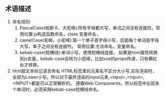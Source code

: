 ## 术语描述
1. 命名规则:
    1. PascalCase(帕斯卡，大驼峰):所有字母都大写，单词之间没有连接符。常用位置:js构造函数命名，class 变量命名，
    2. camelCase(驼峰，小驼峰):第一个单子首字母小写，后面每个单词首字母大写，单子之间没有连接符。 常用位置:方法命名，变量命名。
    3. kebab-case(短横线):单词小写，使用短横线连接。 如果是html属性转换到js变量，kebab-case会转为小驼峰，比如vue的props传递，只有横杠处才转换。
2. html超文本标记语言命名
   HTML标签里的元素名不区分大小写,实际渲染时，全部为Lower小写。所以对于最终渲染的input元素,\<input>,\<Input>,\<INPUT>都是可以正常解析的。
   遵循Web Components，所以标签中出现多个单词时，必须采用kebab-case短横线命名。